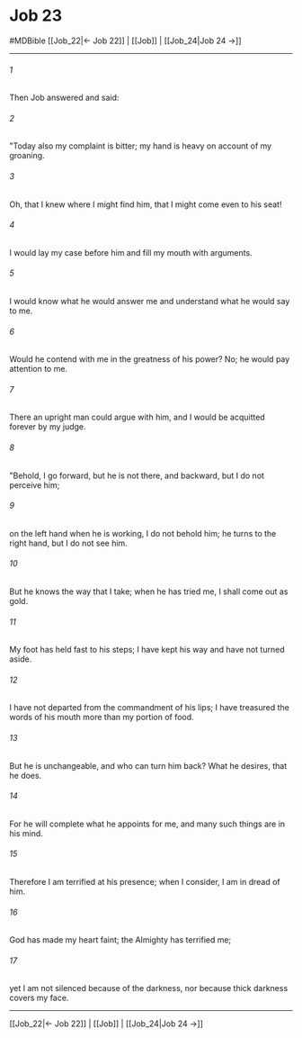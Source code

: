 # Job 23
#MDBible
[[Job_22|← Job 22]] | [[Job]] | [[Job_24|Job 24 →]]

***

###### 1 
Then Job answered and said: 

###### 2 
"Today also my complaint is bitter; my hand is heavy on account of my groaning. 

###### 3 
Oh, that I knew where I might find him, that I might come even to his seat! 

###### 4 
I would lay my case before him and fill my mouth with arguments. 

###### 5 
I would know what he would answer me and understand what he would say to me. 

###### 6 
Would he contend with me in the greatness of his power? No; he would pay attention to me. 

###### 7 
There an upright man could argue with him, and I would be acquitted forever by my judge. 

###### 8 
"Behold, I go forward, but he is not there, and backward, but I do not perceive him; 

###### 9 
on the left hand when he is working, I do not behold him; he turns to the right hand, but I do not see him. 

###### 10 
But he knows the way that I take; when he has tried me, I shall come out as gold. 

###### 11 
My foot has held fast to his steps; I have kept his way and have not turned aside. 

###### 12 
I have not departed from the commandment of his lips; I have treasured the words of his mouth more than my portion of food. 

###### 13 
But he is unchangeable, and who can turn him back? What he desires, that he does. 

###### 14 
For he will complete what he appoints for me, and many such things are in his mind. 

###### 15 
Therefore I am terrified at his presence; when I consider, I am in dread of him. 

###### 16 
God has made my heart faint; the Almighty has terrified me; 

###### 17 
yet I am not silenced because of the darkness, nor because thick darkness covers my face. 

***

[[Job_22|← Job 22]] | [[Job]] | [[Job_24|Job 24 →]]
